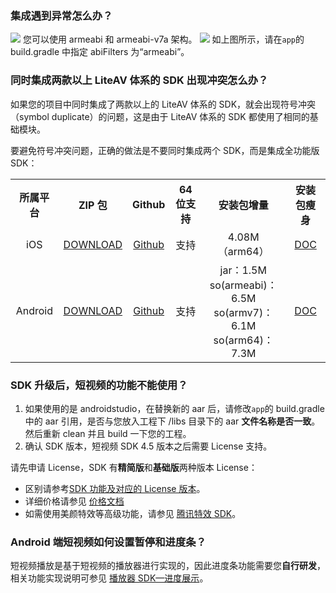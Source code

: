 [](id:que1)
### 集成遇到异常怎么办？
![](https://main.qcloudimg.com/raw/b631f468aca6a2d1e83b868874631030.png)
您可以使用 armeabi 和 armeabi-v7a 架构。
![](https://main.qcloudimg.com/raw/9d75515640b65d91ab8730991e4c2602.png)
如上图所示，请在`app`的 build.gradle 中指定 abiFilters 为“armeabi”。

[](id:que2)
### 同时集成两款以上 LiteAV 体系的 SDK 出现冲突怎么办？
如果您的项目中同时集成了两款以上的 LiteAV 体系的 SDK，就会出现符号冲突（symbol duplicate）的问题，这是由于 LiteAV 体系的 SDK 都使用了相同的基础模块。

要避免符号冲突问题，正确的做法是不要同时集成两个 SDK，而是集成全功能版 SDK：

<table>
   <tr>
      <th width="0px" style="text-align:center">所属平台</td>
      <th width="0px" style="text-align:center">ZIP 包</td>
      <th width="0px"  style="text-align:center">Github</td>
      <th width="0px" style="text-align:center">64位支持</td>
      <th width="0px" style="text-align:center">安装包增量</td>
      <th width="0px" style="text-align:center">安装包瘦身</td>
   </tr>
   <tr>
      <td style="text-align:center">iOS</td>
      <td style="text-align:center"><a onclick=MtaH5.clickStat("mlvb_sdk_download_ios_professional") href="https://liteav.sdk.qcloud.com/download/latest/TXLiteAVSDK_Professional_iOS_latest.zip">DOWNLOAD</a></td>
      <td style="text-align:center"><a href="https://github.com/tencentyun/LiteAVProfessional_iOS">Github</a></td>
      <td style="text-align:center">支持</td>
      <td style="text-align:center">4.08M（arm64）</td>
      <td style="text-align:center"><a href="https://cloud.tencent.com/document/product/647/34400">DOC</a></td>
   </tr>
   <tr>
      <td style="text-align:center">Android</td>
      <td style="text-align:center"><a onclick=MtaH5.clickStat("mlvb_sdk_download_android_professional") href="https://liteav.sdk.qcloud.com/download/latest/TXLiteAVSDK_Professional_Android_latest.zip">DOWNLOAD</a></td>
      <td style="text-align:center"><a href="https://github.com/tencentyun/LiteAVProfessional_Android">Github</a></td>
      <td style="text-align:center">支持</td>
      <td style="text-align:center">jar：1.5M<br> so(armeabi)：6.5M<br> so(armv7)：6.1M<br>so(arm64)：7.3M</td>
      <td style="text-align:center"><a href="https://cloud.tencent.com/document/product/647/34400">DOC</a></td>
   </tr>
</table>

[](id:que3)
### SDK 升级后，短视频的功能不能使用？
1. 如果使用的是 androidstudio，在替换新的 aar 后，请修改`app`的 build.gradle 中的 aar 引用，是否与您放入工程下 /libs 目录下的 aar **文件名称是否一致**。然后重新 clean 并且 build 一下您的工程。
2. 确认 SDK 版本，短视频 SDK 4.5 版本之后需要 License 支持。

请先申请 License，SDK 有**精简版**和**基础版**两种版本 License：
- 区别请参考[SDK 功能及对应的 License 版本](https://cloud.tencent.com/document/product/584/9368#sdk-.E5.8A.9F.E8.83.BD.E5.8F.8A.E5.AF.B9.E5.BA.94.E7.9A.84-license-.E7.89.88.E6.9C.AC)。
- 详细价格请参见 [价格文档](https://cloud.tencent.com/document/product/584/9368)
- 如需使用美颜特效等高级功能，请参见 [腾讯特效 SDK](https://cloud.tencent.com/document/product/616/65890)。

[](id:que5)
### Android 端短视频如何设置暂停和进度条？
短视频播放是基于短视频的播放器进行实现的，因此进度条功能需要您**自行研发**，相关功能实现说明可参见 [播放器 SDK—进度展示](https://cloud.tencent.com/document/product/881/20216#14.E3.80.81.E8.BF.9B.E5.BA.A6.E5.B1.95.E7.A4.BA)。

